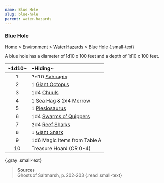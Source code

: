 ```yaml
---
name: Blue Hole
slug: blue-hole
parent: water-hazards
---
```

### Blue Hole
[Home](dm-operations-center) > [Environment](environment) > [Water Hazards](water-hazards) > Blue Hole {.small-text}

A blue hole has a diameter of 1d10 x 100 feet and a depth of 1d10 x 100 feet.

| ~1d10~ | ~Hiding~                                                      |
| :----: | :------------------------------------------------------------ |
|   1    | 2d10 [Sahuagin](/monster/sahuagin)                            |
|   2    | 1 [Giant Octopus](/monster/giant-octopus)                     |
|   3    | 1d4 [Chuuls](/monster/chuul)                                  |
|   4    | 1 [Sea Hag](/monster/sea-hag) & 2d4 [Merrow](/monster/merrow) |
|   5    | 1 [Plesiosaurus](/monster/plesiosaurus)                       |
|   6    | 1d4 [Swarms of Quippers](/monster/swarm-of-quippers)          |
|   7    | 2d4 [Reef Sharks](/monster/reef-shark)                        |
|   8    | 1 [Giant Shark](/monster/giant-shark)                         |
|   9    | 1d6 Magic Items from Table A                                  |
|   10   | Treasure Hoard (CR 0-4)                                       |
{.gray .small-text}

> **Sources** <br/>
> Ghosts of Saltmarsh, p. 202-203
{.read .small-text}
